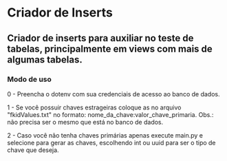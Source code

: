 # Criador de Inserts

## Criador de inserts para auxiliar no teste de tabelas, principalmente em views com mais de algumas tabelas.

### Modo de uso

0 - Preencha o dotenv com sua credenciais de acesso ao banco de dados.

1 - Se você possuir chaves estrageiras coloque as no arquivo "fkidValues.txt" no formato: nome_da_chave:valor_chave_primaria. Obs.: não precisa ser o mesmo que está no banco de dados.

2 - Caso você não tenha chaves primárias apenas execute main.py e selecione para gerar as chaves, escolhendo int ou uuid para ser o tipo de chave que deseja.

